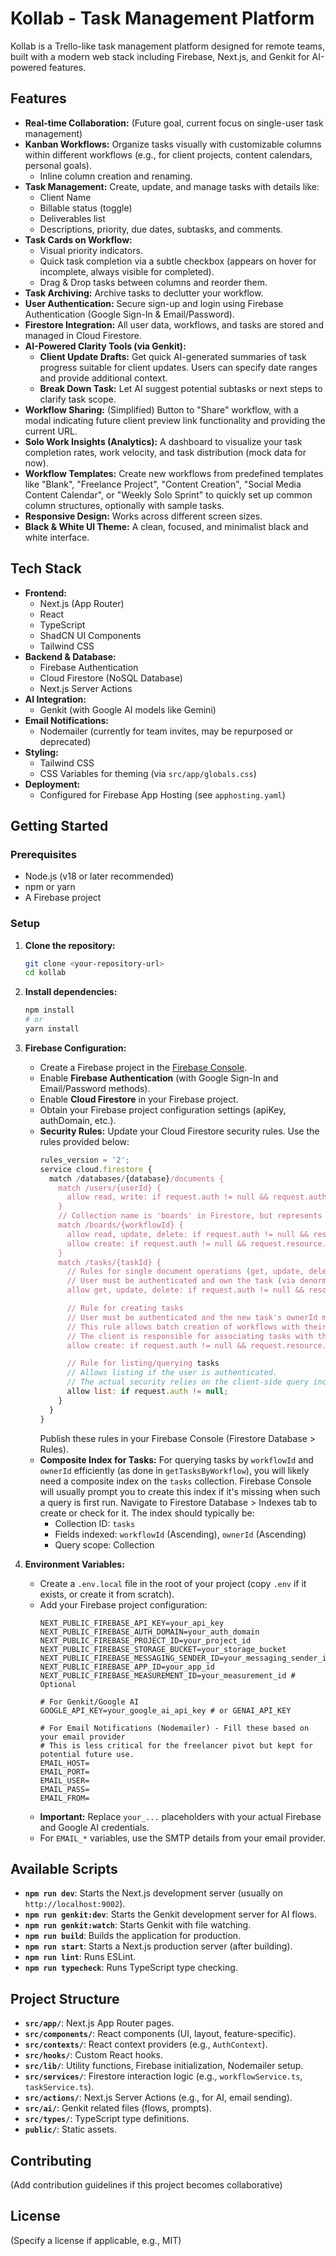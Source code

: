 
# Kollab - Task Management Platform

Kollab is a Trello-like task management platform designed for remote teams, built with a modern web stack including Firebase, Next.js, and Genkit for AI-powered features.

## Features

*   **Real-time Collaboration:** (Future goal, current focus on single-user task management)
*   **Kanban Workflows:** Organize tasks visually with customizable columns within different workflows (e.g., for client projects, content calendars, personal goals).
    *   Inline column creation and renaming.
*   **Task Management:** Create, update, and manage tasks with details like:
    *   Client Name
    *   Billable status (toggle)
    *   Deliverables list
    *   Descriptions, priority, due dates, subtasks, and comments.
*   **Task Cards on Workflow:**
    *   Visual priority indicators.
    *   Quick task completion via a subtle checkbox (appears on hover for incomplete, always visible for completed).
    *   Drag & Drop tasks between columns and reorder them.
*   **Task Archiving:** Archive tasks to declutter your workflow.
*   **User Authentication:** Secure sign-up and login using Firebase Authentication (Google Sign-In & Email/Password).
*   **Firestore Integration:** All user data, workflows, and tasks are stored and managed in Cloud Firestore.
*   **AI-Powered Clarity Tools (via Genkit):**
    *   **Client Update Drafts:** Get quick AI-generated summaries of task progress suitable for client updates. Users can specify date ranges and provide additional context.
    *   **Break Down Task:** Let AI suggest potential subtasks or next steps to clarify task scope.
*   **Workflow Sharing:** (Simplified) Button to "Share" workflow, with a modal indicating future client preview link functionality and providing the current URL.
*   **Solo Work Insights (Analytics):** A dashboard to visualize your task completion rates, work velocity, and task distribution (mock data for now).
*   **Workflow Templates:** Create new workflows from predefined templates like "Blank", "Freelance Project", "Content Creation", "Social Media Content Calendar", or "Weekly Solo Sprint" to quickly set up common column structures, optionally with sample tasks.
*   **Responsive Design:** Works across different screen sizes.
*   **Black & White UI Theme:** A clean, focused, and minimalist black and white interface.

## Tech Stack

*   **Frontend:**
    *   Next.js (App Router)
    *   React
    *   TypeScript
    *   ShadCN UI Components
    *   Tailwind CSS
*   **Backend & Database:**
    *   Firebase Authentication
    *   Cloud Firestore (NoSQL Database)
    *   Next.js Server Actions
*   **AI Integration:**
    *   Genkit (with Google AI models like Gemini)
*   **Email Notifications:**
    *   Nodemailer (currently for team invites, may be repurposed or deprecated)
*   **Styling:**
    *   Tailwind CSS
    *   CSS Variables for theming (via `src/app/globals.css`)
*   **Deployment:**
    *   Configured for Firebase App Hosting (see `apphosting.yaml`)

## Getting Started

### Prerequisites

*   Node.js (v18 or later recommended)
*   npm or yarn
*   A Firebase project

### Setup

1.  **Clone the repository:**
    ```bash
    git clone <your-repository-url>
    cd kollab
    ```

2.  **Install dependencies:**
    ```bash
    npm install
    # or
    yarn install
    ```

3.  **Firebase Configuration:**
    *   Create a Firebase project in the [Firebase Console](https://console.firebase.google.com/).
    *   Enable **Firebase Authentication** (with Google Sign-In and Email/Password methods).
    *   Enable **Cloud Firestore** in your Firebase project.
    *   Obtain your Firebase project configuration settings (apiKey, authDomain, etc.).
    *   **Security Rules:** Update your Cloud Firestore security rules. Use the rules provided below:
        ```javascript
        rules_version = '2';
        service cloud.firestore {
          match /databases/{database}/documents {
            match /users/{userId} {
              allow read, write: if request.auth != null && request.auth.uid == userId;
            }
            // Collection name is 'boards' in Firestore, but represents 'workflows' in UI
            match /boards/{workflowId} {
              allow read, update, delete: if request.auth != null && resource.data.ownerId == request.auth.uid;
              allow create: if request.auth != null && request.resource.data.ownerId == request.auth.uid;
            }
            match /tasks/{taskId} {
              // Rules for single document operations (get, update, delete)
              // User must be authenticated and own the task (via denormalized ownerId on the task)
              allow get, update, delete: if request.auth != null && resource.data.ownerId == request.auth.uid;

              // Rule for creating tasks
              // User must be authenticated and the new task's ownerId must be the user's UID.
              // This rule allows batch creation of workflows with their sample tasks.
              // The client is responsible for associating tasks with the correct workflowId.
              allow create: if request.auth != null && request.resource.data.ownerId == request.auth.uid;

              // Rule for listing/querying tasks
              // Allows listing if the user is authenticated.
              // The actual security relies on the client-side query including a 'where("ownerId", "==", request.auth.uid)' clause.
              allow list: if request.auth != null;
            }
          }
        }
        ```
        Publish these rules in your Firebase Console (Firestore Database > Rules).
    *   **Composite Index for Tasks:** For querying tasks by `workflowId` and `ownerId` efficiently (as done in `getTasksByWorkflow`), you will likely need a composite index on the `tasks` collection. Firebase Console will usually prompt you to create this index if it's missing when such a query is first run. Navigate to Firestore Database > Indexes tab to create or check for it. The index should typically be:
        *   Collection ID: `tasks`
        *   Fields indexed: `workflowId` (Ascending), `ownerId` (Ascending)
        *   Query scope: Collection

4.  **Environment Variables:**
    *   Create a `.env.local` file in the root of your project (copy `.env` if it exists, or create it from scratch).
    *   Add your Firebase project configuration:
        ```env
        NEXT_PUBLIC_FIREBASE_API_KEY=your_api_key
        NEXT_PUBLIC_FIREBASE_AUTH_DOMAIN=your_auth_domain
        NEXT_PUBLIC_FIREBASE_PROJECT_ID=your_project_id
        NEXT_PUBLIC_FIREBASE_STORAGE_BUCKET=your_storage_bucket
        NEXT_PUBLIC_FIREBASE_MESSAGING_SENDER_ID=your_messaging_sender_id
        NEXT_PUBLIC_FIREBASE_APP_ID=your_app_id
        NEXT_PUBLIC_FIREBASE_MEASUREMENT_ID=your_measurement_id # Optional

        # For Genkit/Google AI
        GOOGLE_API_KEY=your_google_ai_api_key # or GENAI_API_KEY

        # For Email Notifications (Nodemailer) - Fill these based on your email provider
        # This is less critical for the freelancer pivot but kept for potential future use.
        EMAIL_HOST=
        EMAIL_PORT=
        EMAIL_USER=
        EMAIL_PASS=
        EMAIL_FROM=
        ```
    *   **Important:** Replace `your_...` placeholders with your actual Firebase and Google AI credentials.
    *   For `EMAIL_*` variables, use the SMTP details from your email provider.

## Available Scripts

*   **`npm run dev`**: Starts the Next.js development server (usually on `http://localhost:9002`).
*   **`npm run genkit:dev`**: Starts the Genkit development server for AI flows.
*   **`npm run genkit:watch`**: Starts Genkit with file watching.
*   **`npm run build`**: Builds the application for production.
*   **`npm run start`**: Starts a Next.js production server (after building).
*   **`npm run lint`**: Runs ESLint.
*   **`npm run typecheck`**: Runs TypeScript type checking.

## Project Structure

*   **`src/app/`**: Next.js App Router pages.
*   **`src/components/`**: React components (UI, layout, feature-specific).
*   **`src/contexts/`**: React context providers (e.g., `AuthContext`).
*   **`src/hooks/`**: Custom React hooks.
*   **`src/lib/`**: Utility functions, Firebase initialization, Nodemailer setup.
*   **`src/services/`**: Firestore interaction logic (e.g., `workflowService.ts`, `taskService.ts`).
*   **`src/actions/`**: Next.js Server Actions (e.g., for AI, email sending).
*   **`src/ai/`**: Genkit related files (flows, prompts).
*   **`src/types/`**: TypeScript type definitions.
*   **`public/`**: Static assets.

## Contributing

(Add contribution guidelines if this project becomes collaborative)

## License

(Specify a license if applicable, e.g., MIT)

